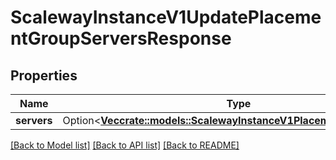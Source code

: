 # ScalewayInstanceV1UpdatePlacementGroupServersResponse

## Properties

Name | Type | Description | Notes
------------ | ------------- | ------------- | -------------
**servers** | Option<[**Vec<crate::models::ScalewayInstanceV1PlacementGroupServer>**](scaleway.instance.v1.PlacementGroupServer.md)> |  | [optional]

[[Back to Model list]](../README.md#documentation-for-models) [[Back to API list]](../README.md#documentation-for-api-endpoints) [[Back to README]](../README.md)


